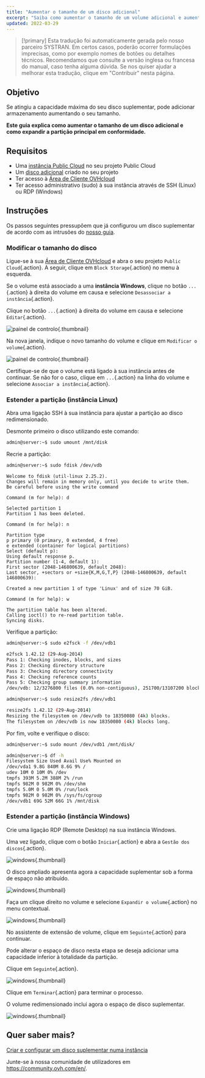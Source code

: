 ```yaml
---
title: "Aumentar o tamanho de um disco adicional"
excerpt: "Saiba como aumentar o tamanho de um volume adicional e aumentar a sua partição principal"
updated: 2022-03-29
---
```


> [!primary]
> Esta tradução foi automaticamente gerada pelo nosso parceiro SYSTRAN. Em certos casos, poderão ocorrer formulações imprecisas, como por exemplo nomes de botões ou detalhes técnicos. Recomendamos que consulte a versão inglesa ou francesa do manual, caso tenha alguma dúvida. Se nos quiser ajudar a melhorar esta tradução, clique em "Contribuir" nesta página.
>

## Objetivo

Se atingiu a capacidade máxima do seu disco suplementar, pode adicionar armazenamento aumentando o seu tamanho. 

**Este guia explica como aumentar o tamanho de um disco adicional e como expandir a partição principal em conformidade.**

## Requisitos

- Uma [instância Public Cloud](https://www.ovhcloud.com/pt/public-cloud/) no seu projeto Public Cloud
- Um [disco adicional](/pages/public_cloud/compute/create_and_configure_an_additional_disk_on_an_instance) criado no seu projeto
- Ter acesso à [Área de Cliente OVHcloud](/links/manager)
- Ter acesso administrativo (sudo) à sua instância através de SSH (Linux) ou RDP (Windows)

## Instruções

Os passos seguintes pressupõem que já configurou um disco suplementar de acordo com as intrusões do [nosso guia](/pages/public_cloud/compute/create_and_configure_an_additional_disk_on_an_instance).

### Modificar o tamanho do disco

Ligue-se à sua [Área de Cliente OVHcloud](/links/manager) e abra o seu projeto `Public Cloud`{.action}. A seguir, clique em `Block Storage`{.action} no menu à esquerda.

Se o volume está associado a uma **instância Windows**, clique no botão `...`{.action} à direita do volume em causa e selecione `Desassociar a instância`{.action}.

Clique no botão `...`{.action} à direita do volume em causa e selecione `Editar`{.action}.

![painel de controlo](images/increase-disk-02.png){.thumbnail}

Na nova janela, indique o novo tamanho do volume e clique em `Modificar o volume`{.action}.

![painel de controlo](images/increase-disk-03.png){.thumbnail}

Certifique-se de que o volume está ligado à sua instância antes de continuar. Se não for o caso, clique em `...`{.action} na linha do volume e selecione `Associar a instância`{.action}.

### Estender a partição (instância Linux)

Abra uma ligação SSH à sua instância para ajustar a partição ao disco redimensionado.

Desmonte primeiro o disco utilizando este comando:

```bash
admin@server:~$ sudo umount /mnt/disk
```

Recrie a partição:

```bash
admin@server:~$ sudo fdisk /dev/vdb
```
```console
Welcome to fdisk (util-linux 2.25.2).
Changes will remain in memory only, until you decide to write them.
Be careful before using the write command
```
```console
Command (m for help): d

Selected partition 1
Partition 1 has been deleted.
```
```console
Command (m for help): n

Partition type
p primary (0 primary, 0 extended, 4 free)
e extended (container for logical partitions)
Select (default p):
Using default response p.
Partition number (1-4, default 1):
First sector (2048-146800639, default 2048):
Last sector, +sectors or +size{K,M,G,T,P} (2048-146800639, default 146800639):

Created a new partition 1 of type 'Linux' and of size 70 GiB.
```
```console
Command (m for help): w

The partition table has been altered.
Calling ioctl() to re-read partition table.
Syncing disks.
```

Verifique a partição:

```bash
admin@server:~$ sudo e2fsck -f /dev/vdb1

e2fsck 1.42.12 (29-Aug-2014)
Pass 1: Checking inodes, blocks, and sizes
Pass 2: Checking directory structure
Pass 3: Checking directory connectivity
Pass 4: Checking reference counts
Pass 5: Checking group summary information
/dev/vdb: 12/3276800 files (0.0% non-contiguous), 251700/13107200 blocks
```

```bash
admin@server:~$ sudo resize2fs /dev/vdb1

resize2fs 1.42.12 (29-Aug-2014)
Resizing the filesystem on /dev/vdb to 18350080 (4k) blocks.
The filesystem on /dev/vdb is now 18350080 (4k) blocks long.
```

Por fim, volte e verifique o disco:

```bash
admin@server:~$ sudo mount /dev/vdb1 /mnt/disk/
```

```bash
admin@server:~$ df -h
Filesystem Size Used Avail Use% Mounted on
/dev/vda1 9.8G 840M 8.6G 9% /
udev 10M 0 10M 0% /dev
tmpfs 393M 5.2M 388M 2% /run
tmpfs 982M 0 982M 0% /dev/shm
tmpfs 5.0M 0 5.0M 0% /run/lock
tmpfs 982M 0 982M 0% /sys/fs/cgroup
/dev/vdb1 69G 52M 66G 1% /mnt/disk
```

### Estender a partição (instância Windows)

Crie uma ligação RDP (Remote Desktop) na sua instância Windows.

Uma vez ligado, clique com o botão `Iniciar`{.action} e abra a `Gestão dos discos`{.action}.

![windows](images/resize-win-01.png){.thumbnail}

O disco ampliado apresenta agora a capacidade suplementar sob a forma de espaço não atribuído.

![windows](images/resize-win-02.png){.thumbnail}

Faça um clique direito no volume e selecione `Expandir o volume`{.action} no menu contextual.

![windows](images/resize-win-03.png){.thumbnail}

No assistente de extensão de volume, clique em `Seguinte`{.action} para continuar.

Pode alterar o espaço de disco nesta etapa se deseja adicionar uma capacidade inferior à totalidade da partição.

Clique em `Seguinte`{.action}.

![windows](images/resize-win-04.png){.thumbnail}

Clique em `Terminar`{.action} para terminar o processo.

O volume redimensionado inclui agora o espaço de disco suplementar.

![windows](images/resize-win-05.png){.thumbnail}

## Quer saber mais?

[Criar e configurar um disco suplementar numa instância](/pages/public_cloud/compute/create_and_configure_an_additional_disk_on_an_instance)

Junte-se à nossa comunidade de utilizadores em <https://community.ovh.com/en/>.